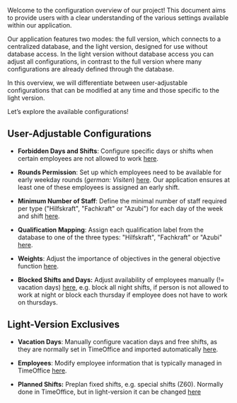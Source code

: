 Welcome to the configuration overview of our project! This document aims to provide users with a clear understanding of the various settings available within our application.

Our application features two modes: the full version, which connects to a centralized database, and the light version, designed for use without database access. In the light version without database access you can adjust all configurations, in contrast to the full version
where many configurations are already defined through the database.

In this overview, we will differentiate between user-adjustable configurations that can be modified at any time and those specific to the light version.

Let’s explore the available configurations!


## User-Adjustable Configurations

- **Forbidden Days and Shifts**: Configure specific days or shifts when certain employees are not allowed to work [here](/user-view/configuration/forbidden-days).

- **Rounds Permission**: Set up which employees need to be available for early weekday rounds (*german: Visiten*) [here](/user-view/configuration/rounds-permission). Our application ensures at least one of these employees is assigned an early shift.

- **Minimum Number of Staff**: Define the minimal number of staff required per type ("Hilfskraft", "Fachkraft" or "Azubi") for each day of the week and shift [here](/user-view/configuration/minimal-staff).

- **Qualification Mapping**: Assign each qualification label from the database to one of the three types: "Hilfskraft", "Fachkraft" or "Azubi" [here](/user-view/configuration/qualifications).

- **Weights**: Adjust the importance of objectives in the general objective function [here](/user-view/configuration/weights).

- **Blocked Shifts and Days:** Adjust availability of employees manually (!= vacation days) [here](/user-view/configuration/blocked-shifts), e.g. block all night shifts, if person is not allowed to work at night or block each thursday if employee does not have to work on thursdays.


## Light-Version Exclusives

- **Vacation Days**: Manually configure vacation days and free shifts, as they are normally set in TimeOffice and imported automatically [here](/user-view/configuration/vacation-days).

- **Employees**: Modify employee information that is typically managed in TimeOffice [here](/user-view/configuration/staff).

- **Planned Shifts:** Preplan fixed shifts, e.g. special shifts (Z60). Normally done in TimeOffice, but in light-version it can be changed [here](/user-view/configuration/planned-shifts)
